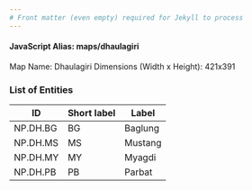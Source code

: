 ```yaml
---
# Front matter (even empty) required for Jekyll to process
---
```


#### JavaScript Alias: maps/dhaulagiri

Map Name: Dhaulagiri
Dimensions (Width x Height): 421x391






### List of Entities

ID | Short label | Label
---|---|---|
NP.DH.BG|BG|Baglung
NP.DH.MS|MS|Mustang
NP.DH.MY|MY|Myagdi
NP.DH.PB|PB|Parbat